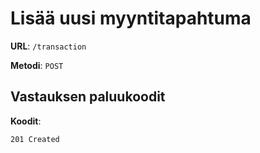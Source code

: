 # Lisää uusi myyntitapahtuma

**URL**: `/transaction`

**Metodi**: `POST`

## Vastauksen paluukoodit

**Koodit**:

`201 Created`
